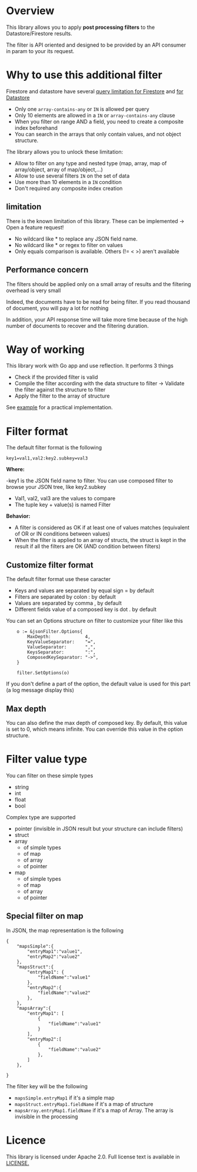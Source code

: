 # Overview

This library allows you to apply **post processing filters** to the Datastore/Firestore results. 

The filter is API oriented and designed to be provided by an API consumer in param to your its request.

# Why to use this additional filter

Firestore and datastore have several [query limitation for Firestore](https://firebase.google.com/docs/firestore/query-data/queries#query_limitations)
and [for Datastore](https://cloud.google.com/datastore/docs/concepts/queries#restrictions_on_queries)

- Only one `array-contains-any` or `IN` is allowed per query
- Only 10 elements are allowed in a `IN` or `array-contains-any` clause
- When you filter on range AND a field, you need to create a composite index beforehand
- You can search in the arrays that only contain values, and not object structure.

The library allows you to unlock these limitation:

- Allow to filter on any type and nested type (map, array, map of array/object, array of map/object,...)
- Allow to use several filters `IN` on the set of data
- Use more than 10 elements in a `IN` condition
- Don't required any composite index creation 

## limitation
 
There is the known limitation of this library. These can be implemented -> Open a feature request!
 
 - No wildcard like * to replace any JSON field name.
 - No wildcard like * or regex to filter on values
 - Only equals comparison is available. Others (!= < >) aren't available

## Performance concern

The filters should be applied only on a small array of results and the filtering overhead is very 
small

Indeed, the documents have to be read for being filter. If you read thousand of document, 
you will pay a lot for nothing
 
In addition, your API response time will take more time because of the high number of documents 
to recover
 and the filtering duration. 

# Way of working

This library work with Go app and use reflection. It performs 3 things

- Check if the provided filter is valid 
- Compile the filter according with the data structure to filter -> Validate the filter against
 the structure to filter
- Apply the filter to the array of structure

See [example](https://github.com/guillaumeblaquiere/jsonFilter/blob/master/examples/example.go) for a practical implementation.

# Filter format

The default filter format is the following
```
key1=val1,val2:key2.subkey=val3
```
**Where:**

-key1 is the JSON field name to filter. You can use composed filter to browse your JSON tree, 
like key2.subkey
- Val1, val2, val3 are the values to compare
- The tuple key + value(s) is named Filter

**Behavior:**

- A filter is considered as OK if at least one of values matches (equivalent of OR or IN
 conditions between values)
- When the filter is applied to an array of structs, the struct is kept in the result if 
all the filters are OK (AND condition between filters)

## Customize filter format

The default filter format use these caracter

- Keys and values are separated by equal sign = by default
- Filters are separated by colon : by default
- Values are separated by comma , by default
- Different fields value of a composed key is dot . by default

You can set an Options structure on filter to customize your filter like this

```
	o := &jsonFilter.Options{
		MaxDepth:             4,
		KeyValueSeparator:    "=",
		ValueSeparator:       ",",
		KeysSeparator:        ":",
		ComposedKeySeparator: "->",
	}
	
	filter.SetOptions(o)
```

If you don't define a part of the option, the default value is used for this part (a log 
message display this)

## Max depth

You can also define the max depth of composed key. By default, this value is set to 0, 
which means infinite. You can override this value in the option structure.

# Filter value type

You can filter on these simple types

- string
- int
- float
- bool

Complex type are supported
- pointer (invisible in JSON result but your structure can include filters)
- struct
- array
  - of simple types
  - of map
  - of array 
  - of pointer
- map
  - of simple types
  - of map
  - of array 
  - of pointer
 
## Special filter on map
In JSON, the map representation is the following
```
{
    "mapsSimple":{
        "entryMap1":"value1",
        "entryMap2":"value2"
    },
    "mapsStruct":{
        "entryMap1": {
            "fieldName":"value1"
        },
        "entryMap2":{
            "fieldName":"value2"
        },
    },
    "mapsArray":{
        "entryMap1": [
            {
                "fieldName":"value1"
            }
        ],
        "entryMap2":[
            {
                "fieldName":"value2"
            },
        ]
    },

}
```

The filter key will be the following

- `mapsSimple.entryMap1` if it's a simple map
- `mapsStruct.entryMap1.fieldName` if it's a map of structure
- `mapsArray.entryMap1.fieldName` if it's a map of Array. The array is invisible in the processing

# Licence

This library is licensed under Apache 2.0. Full license text is available in [LICENSE.](https://github.com/guillaumeblaquiere/jsonFilter/blob/master/LICENSE)